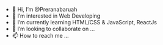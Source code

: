 - 👋 Hi, I’m @Preranabaruah
- 👀 I’m interested in Web Developing
- 🌱 I’m currently learning HTML/CSS & JavaScript, ReactJs
- 💞️ I’m looking to collaborate on ...
- 📫 How to reach me ...

<!---
Preranabaruah/Preranabaruah is a ✨ special ✨ repository because its `README.md` (this file) appears on your GitHub profile.
You can click the Preview link to take a look at your changes.
--->
